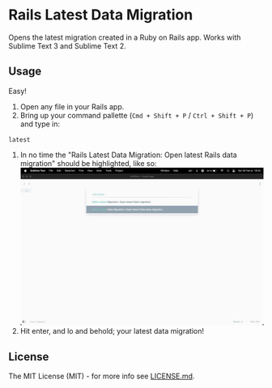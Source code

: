 # Rails Latest Data Migration

Opens the latest migration created in a Ruby on Rails app. Works with Sublime Text 3 and Sublime Text 2.

## Usage

Easy!

1. Open any file in your Rails app.
1. Bring up your command pallette (`Cmd + Shift + P` / `Ctrl + Shift + P`) and type in:
  ```
  latest
  ```
1. In no time the "Rails Latest Data Migration: Open latest Rails data migration" should be highlighted, like so:
![Rails Latest Data Migration Screenshot](https://raw.githubusercontent.com/nfilzi/Rails-Latest-Data-Migration/screenshots/screenshots/readme-illustration.jpeg)
1. Hit enter, and lo and behold; your latest data migration!

## License
The MIT License (MIT) - for more info see [LICENSE.md](https://github.com/alexpls/Rails-Latest-Migration/blob/master/LICENSE.md).
